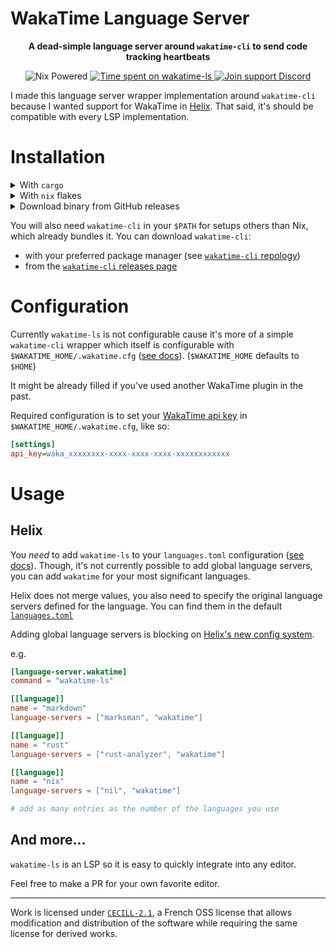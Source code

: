 # WakaTime Language Server

<p align="center"><strong>
A dead-simple language server around <code>wakatime-cli</code> to send code tracking heartbeats
</strong></p>

<p align="center">
  <img alt="Nix Powered" src="https://img.shields.io/badge/Nix-Powered-blue?logo=nixos" />
  <a href="https://wakatime.com/badge/github/mrnossiom/wakatime-ls">
    <img alt="Time spent on wakatime-ls" src="https://wakatime.com/badge/github/mrnossiom/wakatime-ls.svg" />
  </a>
  <a href="https://discord.gg/GrbpRNza5j">
    <img alt="Join support Discord" src="https://img.shields.io/badge/Support-Join-3178C6?style=social&logo=Discord" />
  </a>
</p>

I made this language server wrapper implementation around `wakatime-cli` because I wanted support for WakaTime in [Helix](https://github.com/helix-editor/helix). That said, it's should be compatible with every LSP implementation.

# Installation

<details>
  <summary>With <code>cargo</code></summary><br />

Install from repository with cargo:

```sh
cargo install --git https://github.com/mrnossiom/wakatime-ls
```

I don't plan on publishing pre-v1 versions on `crates.io`.

</details>

<details>
  <summary>With <code>nix</code> flakes</summary><br />

A `flake.nix` is available which means that you can use `github:mrnossiom/wakatime-ls` as a flake identifier. Package is reachable through `packages.${system}.default` or `packages.${system}.wakatime-ls`. That way you can:

- import this repository in your flake inputs

  ```nix
  {
    wakatime-ls.url = "github:mrnossiom/wakatime-ls";
    wakatime-ls.inputs.nixpkgs.follows = "nixpkgs";
  }
  ```

  Add the package to your [NixOS](https://nixos.org/) or [Home Manager](https://github.com/nix-community/home-manager) packages depending on your installation.

- use with `nix shell` for temporary testing

  e.g. `nix shell github:mrnossiom/wakatime-ls`

- use with `nix profile` for imperative installation

  e.g. `nix profile install github:mrnossiom/wakatime-ls`

</details>

<details>
  <summary>Download binary from GitHub releases</summary><br />

Find the latest `wakatime-ls` release on GitHub [here](https://github.com/mrnossiom/wakatime-ls/releases).

You may download the compressed tarball corresponding to your OS.

</details>

You will also need `wakatime-cli` in your `$PATH` for setups others than Nix, which already bundles it. You can download `wakatime-cli`:

- with your preferred package manager (see [`wakatime-cli` repology])
- from the [`wakatime-cli` releases page]

[`wakatime-cli` repology]: https://repology.org/project/wakatime-cli/versions
[`wakatime-cli` releases page]: https://github.com/wakatime/wakatime-cli/releases/latest

# Configuration

Currently `wakatime-ls` is not configurable cause it's more of a simple `wakatime-cli` wrapper which itself is configurable with `$WAKATIME_HOME/.wakatime.cfg` ([see docs](https://github.com/wakatime/wakatime-cli/blob/develop/USAGE.md#ini-config-file)). (`$WAKATIME_HOME` defaults to `$HOME`)

It might be already filled if you've used another WakaTime plugin in the past.

Required configuration is to set your [WakaTime api key] in `$WAKATIME_HOME/.wakatime.cfg`, like so:

[WakaTime api key]: https://wakatime.com/settings/api-key

```ini
[settings]
api_key=waka_xxxxxxxx-xxxx-xxxx-xxxx-xxxxxxxxxxxx
```

# Usage

## Helix

You *need* to add `wakatime-ls` to your `languages.toml` configuration ([see docs](https://docs.helix-editor.com/languages.html)). Though, it's not currently possible to add global language servers, you can add `wakatime` for your most significant languages.

Helix does not merge values, you also need to specify the original language servers defined for the language. You can find them in the default [`languages.toml`](https://github.com/helix-editor/helix/blob/master/languages.toml)


Adding global language servers is blocking on [Helix's new config system](https://github.com/helix-editor/helix/pull/9318).

e.g.

```toml
[language-server.wakatime]
command = "wakatime-ls"

[[language]]
name = "markdown"
language-servers = ["marksman", "wakatime"]

[[language]]
name = "rust"
language-servers = ["rust-analyzer", "wakatime"]

[[language]]
name = "nix"
language-servers = ["nil", "wakatime"]

# add as many entries as the number of the languages you use
```

## And more...

`wakatime-ls` is an LSP so it is easy to quickly integrate into any editor.

Feel free to make a PR for your own favorite editor.

---

Work is licensed under [`CECILL-2.1`](https://choosealicense.com/licenses/cecill-2.1/), a French OSS license that allows modification and distribution of the software while requiring the same license for derived works.
